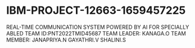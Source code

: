 # IBM-PROJECT-12663-1659457225
REAL-TIME COMMUNICATION SYSTEM POWERED BY AI FOR SPECIALLY ABLED
TEAM ID:PNT2022TMID45687
TEAM LEADER:
           KANAGA.O
TEAM MEMBER:
           JANAPRIYA.N
           GAYATHRI.V
           SHALINI.S
           
